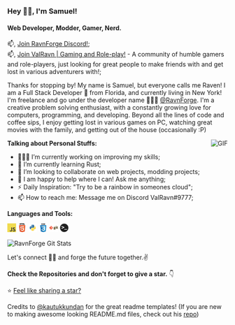 ### Hey 👋🏽, I'm Samuel! 
#### Web Developer, Modder, Gamer, Nerd. 
📫, [Join RavnForge Discord!](https://discord.io/valravnofficial);
<br>
📫, [Join ValRavn | Gaming and Role-play!](https://discord.io/valravnofficial) - A community of humble gamers and role-players, just looking for great people to make friends with and get lost in various adventurers with!;
<br />

Thanks for stopping by! My name is Samuel, but everyone calls me Raven! I am a Full Stack Developer 🚀 from Florida, and currently living in New York! I'm freelance and go under the developer name 🙍🏽‍♂️ [@RavnForge](https://discord.io/ravnforge). I'm a creative problem solving enthusiast, with a constantly growing love for computers, programming, and developing. Beyond all the lines of code and coffee sips, I enjoy getting lost in various games on PC, watching great movies with the family, and getting out of the house (occasionally :P) 

<img align="right" alt="GIF" src="https://cdn.discordapp.com/attachments/988443007097393192/1114195931781398630/coding_All_Night.gif" />

**Talking about Personal Stuffs:**

- 👨🏽‍💻 I’m currently working on improving my skills;
- 🌱 I’m currently learning Rust; 
- 👯 I’m looking to collaborate on web projects, modding projects;
- 💬 I am happy to help where I can! Ask me anything;
- ⚡️ Daily Inspiration: "Try to be a rainbow in someones cloud";
- 📫 How to reach me: Message me on Discord ValRavn#9777;

**Languages and Tools:**  

<code><img height="20" src="https://raw.githubusercontent.com/github/explore/80688e429a7d4ef2fca1e82350fe8e3517d3494d/topics/javascript/javascript.png"></code>
<code><img height="20" src="https://raw.githubusercontent.com/github/explore/80688e429a7d4ef2fca1e82350fe8e3517d3494d/topics/html/html.png"></code>
<code><img height="20" src="https://raw.githubusercontent.com/github/explore/80688e429a7d4ef2fca1e82350fe8e3517d3494d/topics/python/python.png"></code>
<code><img height="20" src="https://raw.githubusercontent.com/github/explore/80688e429a7d4ef2fca1e82350fe8e3517d3494d/topics/css/css.png"></code>
<code><img height="20" src="https://raw.githubusercontent.com/github/explore/80688e429a7d4ef2fca1e82350fe8e3517d3494d/topics/git/git.png"></code>
<code><img height="20" src="https://raw.githubusercontent.com/github/explore/80688e429a7d4ef2fca1e82350fe8e3517d3494d/topics/terminal/terminal.png"></code>

![RavnForge Git Stats](https://github-readme-stats.vercel.app/api?username=ravnforge&show_icons=true&hide_border=true)

Let's connect 👨‍💻 and forge the future together.✌

**Check the Repositories and don't forget to give a star.** 👇

:star: [Feel like sharing a star?]([#](https://github.com/ravnforge?tab=stars))

Credits to [@kautukkundan](https://github.com/kautukkundan) for the great readme templates!
(If you are new to making awesome looking README.md files, check out his [repo](https://github.com/kautukkundan/Awesome-Profile-README-templates))
